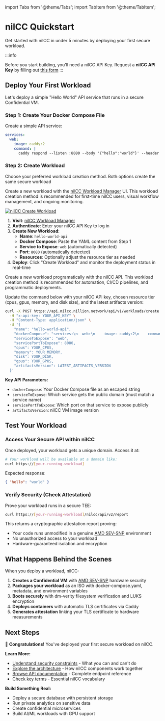 import Tabs from '@theme/Tabs';
import TabItem from '@theme/TabItem';

# nilCC Quickstart

Get started with nilCC in under 5 minutes by deploying your first secure workload.

:::info

Before you start building, you'll need a nilCC API Key. Request a **nilCC API Key** by filling out [this form](https://surveys.nillion.com/developers/07089b92-f409-4b65-b825-d61132971869)
:::

## Deploy Your First Workload

Let's deploy a simple "Hello World" API service that runs in a secure Confidential VM.

### Step 1: Create Your Docker Compose File

Create a simple API service:

```yaml
services:
  web:
    image: caddy:2
    command: |
      caddy respond --listen :8080 --body '{"hello":"world"}' --header "Content-Type: application/json"
```

### Step 2: Create Workload

Choose your preferred workload creation method. Both options create the same secure workload

<Tabs>
<TabItem value="ui" label="Create Workload with UI" default>

Create a new workload with the [nilCC Workload Manager](https://nilcc.nillion.com) UI. This workload creation method is recommended for first-time nilCC users, visual workflow management, and ongoing monitoring.

[![nilCC Create Workload](/img/nilcc-create-workload.png)](https://nilcc.nillion.com/workloads/create)

1. **Visit**: [nilCC Workload Manager](https://nilcc.nillion.com)
2. **Authenticate**: Enter your nilCC API Key to log in
3. **Create New Workload**:
   - **Name**: `hello-world-api`
   - **Docker Compose**: Paste the YAML content from Step 1
   - **Service to Expose**: `web` (automatically detected)
   - **Port**: `8080` (automatically detected)
   - **Resources**: Optionally adjust the resource tier as needed
4. **Deploy**: Click "Create Workload" and monitor the deployment status in real-time

</TabItem>
<TabItem value="api" label="Create Workload with API">

Create a new workload programatically with the nilCC API. This workload creation method is recommended for automation, CI/CD pipelines, and programmatic deployments.

Update the command below with your nilCC API key, chosen resource tier (cpus, gpus, memory, and disk size), and the latest artifacts version:

```bash
curl -X POST https://api.nilcc.nillion.network/api/v1/workloads/create \
  -H "x-api-key: YOUR_API_KEY" \
  -H "Content-Type: application/json" \
  -d '{
    "name": "hello-world-api",
    "dockerCompose": "services:\n  web:\n    image: caddy:2\n    command: |\n      caddy respond --listen :8080 --body '\''{\"hello\":\"world\"}'\'' --header \"Content-Type: application/json\"",
    "serviceToExpose": "web",
    "servicePortToExpose": 8080,
    "cpus": YOUR_CPUS,
    "memory": YOUR_MEMORY,
    "disk": YOUR_DISK,
    "gpus": YOUR_GPUS,
    "artifactsVersion": LATEST_ARTIFACTS_VERSION
  }'
```

**Key API Parameters:**

- `dockerCompose`: Your Docker Compose file as an escaped string
- `serviceToExpose`: Which service gets the public domain (must match a service name)
- `servicePortToExpose`: Which port on that service to expose publicly
- `artifactsVersion`: nilCC VM image version

</TabItem>

</Tabs>

## Test Your Workload

### Access Your Secure API within nilCC

Once deployed, your workload gets a unique domain. Access it at:

```bash
# Your workload will be available at a domain like:
curl https://[your-running-workload]
```

Expected response:

```json
{ "hello": "world" }
```

### Verify Security (Check Attestation)

Prove your workload runs in a secure TEE:

```bash
curl https://[your-running-workload]/nilcc/api/v2/report
```

This returns a cryptographic attestation report proving:

- Your code runs unmodified in a genuine [AMD SEV-SNP](https://www.amd.com/en/developer/sev.html) environment
- No unauthorized access to your workload
- Hardware-guaranteed isolation and encryption

## What Happens Behind the Scenes

When you deploy a workload, nilCC:

1. **Creates a Confidential VM** with [AMD SEV-SNP](https://www.amd.com/en/developer/sev.html) hardware security
2. **Packages your workload** as an ISO with docker-compose.yaml, metadata, and environment variables
3. **Boots securely** with dm-verity filesystem verification and LUKS encryption
4. **Deploys containers** with automatic TLS certificates via Caddy
5. **Generates attestation** linking your TLS certificate to hardware measurements

## Next Steps

🎉 **Congratulations!** You've deployed your first secure workload on nilCC.

**Learn More:**

- [Understand security constraints](./limitations.md) - What you can and can't do
- [Explore the architecture](./architecture.md) - How nilCC components work together
- [Browse API documentation](./api-reference.md) - Complete endpoint reference
- [Check key terms](./key-terms.md) - Essential nilCC vocabulary

**Build Something Real:**

- Deploy a secure database with persistent storage
- Run private analytics on sensitive data
- Create confidential microservices
- Build AI/ML workloads with GPU support
